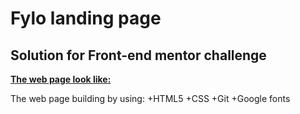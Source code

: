 # Fylo landing page

## Solution for Front-end mentor challenge

[**The web page look like:**](./images/desktop-design.jpg)

The web page building by using:
+HTML5
+CSS
+Git
+Google fonts
